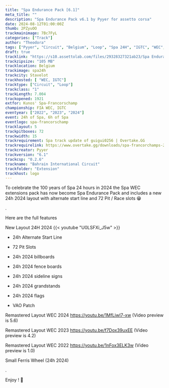 ```yaml
---
title: "Spa Endurance Pack [6.1]"
meta_title: ""
description: "Spa Endurance Pack v6.1 by Pyyer for assetto corsa"
date: 2024-08-12T01:00:00Z
thumb: 2PZyuOO
trackmainimage: 7Bc7FyL
categories: ["Track"]
author: "Theodora"
tags: ["Pyyer", "Circuit", "Belgium", "Loop", "Spa 24H", "IGTC", "WEC", "2022", "2023", "2024"]
draft: true
tracklink: "https://s10.assettolab.com/files/29328327321ab23/Spa Endurance Extension 6.5.zip"
trackzipsize: "105 MB"
tracklocation: Belgium
trackimage: spa24h
trackcity: Stavelot
trackhosted: [ "WEC, IGTC"]
tracktype: ["Circuit", "Loop"]
trackclass: "1" 
trackLength: 7.004
trackopened: 1921
extfor: Kunos' Spa-Francorschamp
championship: FIA WEC, IGTC
eventyear: ["2022", "2023", "2024"]
event: 24h of Spa, 6h of Spa
eventlogo: spa-francorschamp
tracklayout: 5
trackpitboxes: 72
trackwidth: 15
trackrequirement: Spa track update of guigui0256 | Overtake.GG
trackrequirelink: https://www.overtake.gg/downloads/spa-francorchamps-2022.50090/
trackcreator: Pyyer
trackversion: "6.1"
trackcsp: "0.2.6"
trackname: "Bahrain International Circuit"
trackfolder: "Extension"
trackhost: logo
---
```


To celebrate the 100 years of Spa 24 hours in 2024 the Spa WEC extensions pack has now become Spa Endurance Pack and includes a new 24h 2024 layout with alternate start line and 72 Pit / Race slots 😁

.

Here are the full features

New Layout 24H 2024 
{{< youtube "U0LSFXi_J5w" >}}

 - 24h Alternate Start Line

 - 72 Pit Slots

 - 24h 2024 billboards

 - 24h 2024 fence boards

 - 24h 2024 sideline signs

 - 24h 2024 grandstands

 - 24h 2024 flags

 - VAO Patch

Remastered Layout WEC 2024
https://youtu.be/1MfLiwI7-xw (Video preview is 5.6)

Remastered Layout WEC 2023
https://youtu.be/f7Dox39uxEE (Video preview is 4.2)

Remastered Layout WEC 2022
https://youtu.be/1nFox3ELK3w (Video preview is 1.0)

Small Ferris Wheel (24h 2024)

.

Enjoy ! 🙂